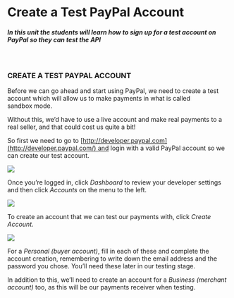Create a Test PayPal Account
============================

##### In this unit the students will learn how to sign up for a test account on PayPal so they can test the API

 

### CREATE A TEST PAYPAL ACCOUNT

Before we can go ahead and start using PayPal, we need to create a test account
which will allow us to make payments in what is called sandbox mode.

Without this, we’d have to use a live account and make real payments to a real
seller, and that could cost us quite a bit!

So first we need to go
to [http://developer.paypal.com](http://developer.paypal.com/) and login with a
valid PayPal account so we can create our test account.

![](http://codeinstitute.wpengine.com/wp-content/uploads/2016/01/1452113330_image2.png)

Once you’re logged in, click *Dashboard* to review your developer settings and
then click *Accounts* on the menu to the left.

![](http://codeinstitute.wpengine.com/wp-content/uploads/2016/01/1452113330_image3.png)

To create an account that we can test our payments with, click *Create Account*.

![](http://codeinstitute.wpengine.com/wp-content/uploads/2016/01/1452113330_image4.png)

For a *Personal (buyer account)*, fill in each of these and complete the account
creation, remembering to write down the email address and the password you
chose. You’ll need these later in our testing stage.

In addition to this, we’ll need to create an account for a *Business (merchant
account)* too, as this will be our payments receiver when testing.
